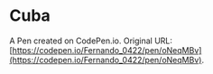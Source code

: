 # Cuba

A Pen created on CodePen.io. Original URL: [https://codepen.io/Fernando_0422/pen/oNeqMBv](https://codepen.io/Fernando_0422/pen/oNeqMBv).


